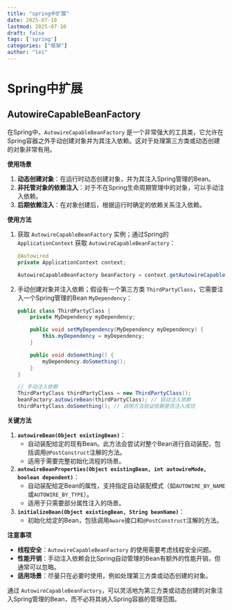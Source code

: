 ```yaml
---
title: "spring中扩展"
date: 2025-07-10
lastmod: 2025-07-10
draft: false
tags: ['spring']
categories: ["框架"]
author: "lei"
---
```


# Spring中扩展

## AutowireCapableBeanFactory

在Spring中，`AutowireCapableBeanFactory` 是一个非常强大的工具类，它允许在Spring容器之外手动创建对象并为其注入依赖。这对于处理第三方类或动态创建的对象非常有用。

**使用场景**

1. **动态创建对象**：在运行时动态创建对象，并为其注入Spring管理的Bean。
2. **非托管对象的依赖注入**：对于不在Spring生命周期管理中的对象，可以手动注入依赖。
3. **后期依赖注入**：在对象创建后，根据运行时确定的依赖关系注入依赖。

**使用方法**

1. 获取 `AutowireCapableBeanFactory` 实例；通过Spring的 `ApplicationContext` 获取 `AutowireCapableBeanFactory`：

   ```java
   @Autowired
   private ApplicationContext context;
   
   AutowireCapableBeanFactory beanFactory = context.getAutowireCapableBeanFactory();
   ```

2. 手动创建对象并注入依赖；假设有一个第三方类 `ThirdPartyClass`，它需要注入一个Spring管理的Bean `MyDependency`：

   ```java
   public class ThirdPartyClass {
       private MyDependency myDependency;
   
       public void setMyDependency(MyDependency myDependency) {
           this.myDependency = myDependency;
       }
   
       public void doSomething() {
           myDependency.doSomething();
       }
   }
   ```

   ```java
   // 手动注入依赖
   ThirdPartyClass thirdPartyClass = new ThirdPartyClass();
   beanFactory.autowireBean(thirdPartyClass); // 自动注入依赖
   thirdPartyClass.doSomething(); // 调用方法验证依赖是否注入成功
   ```

**关键方法**

1. **`autowireBean(Object existingBean)`**：
   - 自动装配给定的现有Bean。此方法会尝试对整个Bean进行自动装配，包括调用`@PostConstruct`注解的方法。
   - 适用于需要完整初始化流程的场景。
2. **`autowireBeanProperties(Object existingBean, int autowireMode, boolean dependent)`**：
   - 自动装配给定Bean的属性，支持指定自动装配模式（如`AUTOWIRE_BY_NAME`或`AUTOWIRE_BY_TYPE`）。
   - 适用于只需要部分属性注入的场景。
3. **`initializeBean(Object existingBean, String beanName)`**：
   - 初始化给定的Bean，包括调用`Aware`接口和`@PostConstruct`注解的方法。

**注意事项**

- **线程安全**：`AutowireCapableBeanFactory` 的使用需要考虑线程安全问题。
- **性能开销**：手动注入依赖会比Spring自动管理的Bean有额外的性能开销，但通常可以忽略。
- **适用场景**：尽量只在必要时使用，例如处理第三方类或动态创建的对象。

通过 `AutowireCapableBeanFactory`，可以灵活地为第三方类或动态创建的对象注入Spring管理的Bean，而不必将其纳入Spring容器的管理范围。